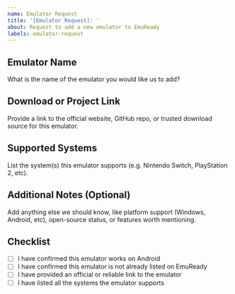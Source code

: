 ```yaml
---
name: Emulator Request
title: '[Emulator Request]: '
about: Request to add a new emulator to EmuReady
labels: emulator-request
---
```


## Emulator Name

What is the name of the emulator you would like us to add?

## Download or Project Link

Provide a link to the official website, GitHub repo, or trusted download source for this emulator.

## Supported Systems

List the system(s) this emulator supports (e.g. Nintendo Switch, PlayStation 2, etc).

## Additional Notes (Optional)

Add anything else we should know, like platform support (Windows, Android, etc), open-source status, or features worth mentioning.

## Checklist

- [ ] I have confirmed this emulator works on Android
- [ ] I have confirmed this emulator is not already listed on EmuReady
- [ ] I have provided an official or reliable link to the emulator
- [ ] I have listed all the systems the emulator supports
